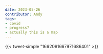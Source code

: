 ```yaml
---
date: 2023-05-26
contributor: Andy
tags:
- covid
- progress?
- actually this is a map
---
```

{{< tweet-simple "1662091667971686401" >}}
<!-- {< tweet user="ModeledBehavior" id="1553578239557353472" >}} -->
